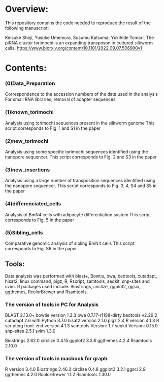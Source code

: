 # Overview:

This repository contains the code needed to reproduce the result of the following manuscript:

Keisuke Shoji, Yusuke Umemura, Susumu Katsuma, Yukihide Tomari, The piRNA cluster torimochi is an expanding transposon in cultured silkworm cells. 
https://www.biorxiv.org/content/10.1101/2022.09.07.506900v1

# Contents:

### (0)Data_Preparation
Correspondence to the accession numbers of the data used in the analysis
For small RNA libraries, removal of adapter sequences

### (1)known_torimochi
Analysis using torimochi sequences present in the silkworm genome
This script corresponds to Fig. 1 and S1 in the paper
### (2)new_torimochi
Analysis using some specific torimochi sequences identified using the nanopore sequencer.
This script corresponds to Fig. 2 and S3 in the paper
### (3)new_insertions
Analysis using a large number of transposition sequences identified using the nanopore sequencer.
This script corresponds to Fig. 3, 4, S4 and S5 in the paper
### (4)differenciated_cells
Analysis of BmN4 cells with adipocyte differentiation system
This script corresponds to Fig. 5 in the paper
### (5)Sibling_cells
Comparative genomic analysis of sibling BmN4 cells
This script corresponds to Fig. S6 in the paper

## Tools:
Data analysis was performed with blast+, Bowtie, bwa, bedtools, cutadapt, hisat2, linux command, pigz, R, Rscript, samtools, seqkit, snp-sites and svim.
R packages used include: Biostrings, circlize, ggplot2, ggsci, ggthemes, RcolorBrewer and Rsamtools.


### The version of tools in PC for Analysis
BLAST 2.13.0+
bowtie version 1.2.3
bwa 0.7.17-r1198-dirty
bedtools v2.29.2
cutadapt 2.6 with Python 3.7.0
hisat2 version 2.1.0
pigz 2.4
R version 4.1.3 
R scripting front-end version 4.1.3
samtools Version: 1.7 
seqkit Version: 0.15.0
snp-sites 2.5.1
svim 1.3.0

Biostrings 2.62.0
circlize 0.4.15
ggplot2 3.3.6
ggthemes 4.2.4
Rsamtools 2.10.0
 
### The version of tools in macbook for graph
R version 3.4.0
Biostrings 2.46.0
circlize 0.4.8
ggplot2 3.2.1
ggsci 2.9
ggthemes 4.2.0
RcolorBrewer 1.1.2
Rsamtools 1.30.0
